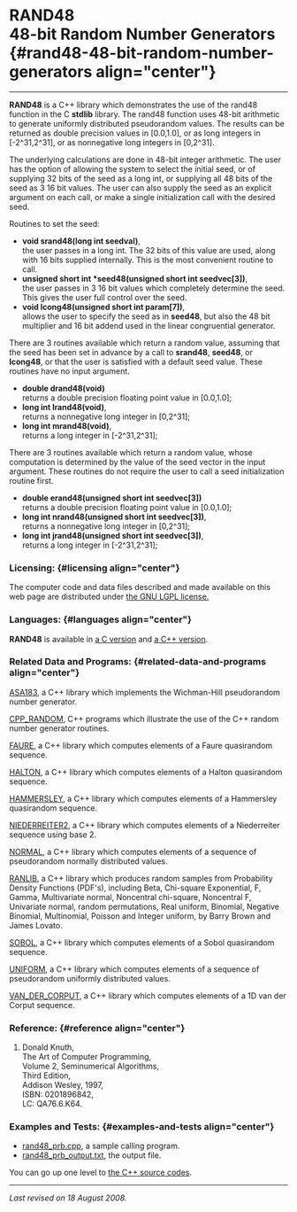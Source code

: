 RAND48\
48-bit Random Number Generators {#rand48-48-bit-random-number-generators align="center"}
===============================

------------------------------------------------------------------------

**RAND48** is a C++ library which demonstrates the use of the rand48
function in the C **stdlib** library. The rand48 function uses 48-bit
arithmetic to generate uniformly distributed pseudorandom values. The
results can be returned as double precision values in \[0.0,1.0\], or as
long integers in \[-2\^31,2\^31\], or as nonnegative long integers in
\[0,2\^31\].

The underlying calculations are done in 48-bit integer arithmetic. The
user has the option of allowing the system to select the initial seed,
or of supplying 32 bits of the seed as a long int, or supplying all 48
bits of the seed as 3 16 bit values. The user can also supply the seed
as an explicit argument on each call, or make a single initialization
call with the desired seed.

Routines to set the seed:

-   **void srand48(long int seedval)**,\
    the user passes in a long int. The 32 bits of this value are used,
    along with 16 bits supplied internally. This is the most convenient
    routine to call.
-   **unsigned short int \*seed48(unsigned short int seedvec\[3\])**,\
    the user passes in 3 16 bit values which completely determine the
    seed. This gives the user full control over the seed.
-   **void lcong48(unsigned short int param\[7\])**,\
    allows the user to specify the seed as in **seed48**, but also the
    48 bit multiplier and 16 bit addend used in the linear congruential
    generator.

There are 3 routines available which return a random value, assuming
that the seed has been set in advance by a call to **srand48**,
**seed48**, or **lcong48**, or that the user is satisfied with a default
seed value. These routines have no input argument.

-   **double drand48(void)**\
    returns a double precision floating point value in \[0.0,1.0\];
-   **long int lrand48(void)**,\
    returns a nonnegative long integer in \[0,2\^31\];
-   **long int mrand48(void)**,\
    returns a long integer in \[-2\^31,2\^31\];

There are 3 routines available which return a random value, whose
computation is determined by the value of the seed vector in the input
argument. These routines do not require the user to call a seed
initialization routine first.

-   **double erand48(unsigned short int seedvec\[3\])**\
    returns a double precision floating point value in \[0.0,1.0\];
-   **long int nrand48(unsigned short int seedvec\[3\])**,\
    returns a nonnegative long integer in \[0,2\^31\];
-   **long int jrand48(unsigned short int seedvec\[3\])**,\
    returns a long integer in \[-2\^31,2\^31\];

### Licensing: {#licensing align="center"}

The computer code and data files described and made available on this
web page are distributed under [the GNU LGPL
license.](../../txt/gnu_lgpl.txt)

### Languages: {#languages align="center"}

**RAND48** is available in [a C version](../../c_src/rand48/rand48.html)
and [a C++ version](../../cpp_src/rand48/rand48.html).

### Related Data and Programs: {#related-data-and-programs align="center"}

[ASA183](../../cpp_src/asa183/asa183.html), a C++ library which
implements the Wichman-Hill pseudorandom number generator.

[CPP\_RANDOM](../../cpp_src/cpp_random/cpp_random.html), C++ programs
which illustrate the use of the C++ random number generator routines.

[FAURE](../../cpp_src/faure/faure.html), a C++ library which computes
elements of a Faure quasirandom sequence.

[HALTON](../../cpp_src/halton/halton.html), a C++ library which computes
elements of a Halton quasirandom sequence.

[HAMMERSLEY](../../cpp_src/hammersley/hammersley.html), a C++ library
which computes elements of a Hammersley quasirandom sequence.

[NIEDERREITER2](../../cpp_src/niederreiter2/niederreiter2.html), a C++
library which computes elements of a Niederreiter sequence using base 2.

[NORMAL](../../cpp_src/normal/normal.html), a C++ library which computes
elements of a sequence of pseudorandom normally distributed values.

[RANLIB](../../cpp_src/ranlib/ranlib.html), a C++ library which produces
random samples from Probability Density Functions (PDF's), including
Beta, Chi-square Exponential, F, Gamma, Multivariate normal, Noncentral
chi-square, Noncentral F, Univariate normal, random permutations, Real
uniform, Binomial, Negative Binomial, Multinomial, Poisson and Integer
uniform, by Barry Brown and James Lovato.

[SOBOL](../../cpp_src/sobol/sobol.html), a C++ library which computes
elements of a Sobol quasirandom sequence.

[UNIFORM](../../cpp_src/uniform/uniform.html), a C++ library which
computes elements of a sequence of pseudorandom uniformly distributed
values.

[VAN\_DER\_CORPUT](../../cpp_src/van_der_corput/van_der_corput.html), a
C++ library which computes elements of a 1D van der Corput sequence.

### Reference: {#reference align="center"}

1.  Donald Knuth,\
    The Art of Computer Programming,\
    Volume 2, Seminumerical Algorithms,\
    Third Edition,\
    Addison Wesley, 1997,\
    ISBN: 0201896842,\
    LC: QA76.6.K64.

### Examples and Tests: {#examples-and-tests align="center"}

-   [rand48\_prb.cpp](rand48_prb.cpp), a sample calling program.
-   [rand48\_prb\_output.txt](rand48_prb_output.txt), the output file.

You can go up one level to [the C++ source codes](../cpp_src.html).

------------------------------------------------------------------------

*Last revised on 18 August 2008.*
